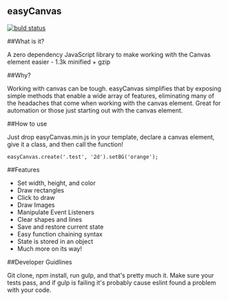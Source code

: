 
easyCanvas
----------

[![buld status](https://travis-ci.org/tevko/easyCanvas.svg?branch=master)](https://travis-ci.org/tevko/easyCanvas)

##What is it?

A zero dependency JavaScript library to make working with the Canvas element easier - 1.3k minified + gzip

##Why?
 
Working with canvas can be tough. easyCanvas simplifies that by exposing simple methods that enable a wide array of features, eliminating many of the headaches that come when working with the canvas element. Great for automation or those just starting out with the canvas element.

##How to use

Just drop easyCanvas.min.js in your template, declare a canvas element, give it a class, and then call the function!

`easyCanvas.create('.test', '2d').setBG('orange');`

##Features
 - Set width, height, and color
 - Draw rectangles
 - Click to draw
 - Draw Images
 - Manipulate Event Listeners
 - Clear shapes and lines
 - Save and restore current state
 - Easy function chaining syntax
 - State is stored in an object
 - Much more on its way!

##Developer Guidlines

Git clone, npm install, run gulp, and that's pretty much it. Make sure your tests pass, and if gulp is failing it's probably cause eslint found a problem with your code.
